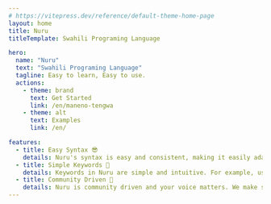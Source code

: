 ```yaml
---
# https://vitepress.dev/reference/default-theme-home-page
layout: home
title: Nuru
titleTemplate: Swahili Programing Language

hero:
  name: "Nuru"
  text: "Swahili Programing Language"
  tagline: Easy to learn, Easy to use.
  actions:
    - theme: brand
      text: Get Started
      link: /en/maneno-tengwa
    - theme: alt
      text: Examples
      link: /en/

features:
  - title: Easy Syntax 😎
    details: Nuru's syntax is easy and consistent, making it easily adaptable by both experienced and non experienced programmers.
  - title: Simple Keywords 🎹
    details: Keywords in Nuru are simple and intuitive. For example, use andika() to print out something, jaza() to get input from a user.
  - title: Community Driven 👥
    details: Nuru is community driven and your voice matters. We make sure to consult the community before making a decision. Come join us on <a href="https://t.me/NuruProgrammingChat" target="_blank" rel="noopener noreferrer">Telegram</a>
---
```

